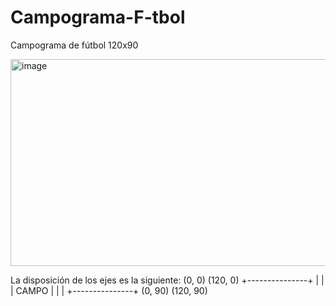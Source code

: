 # Campograma-F-tbol
Campograma de fútbol 120x90 

<img width="512" height="331" alt="image" src="https://github.com/user-attachments/assets/b53a7cc5-5bde-484f-b457-0fe0ad38b62b" />

La disposición de los ejes es la siguiente:
(0, 0)          (120, 0)
  +---------------+
  |               |
  |     CAMPO     |
  |               |
  +---------------+
(0, 90)         (120, 90)

